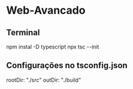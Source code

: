 # Web-Avancado

## Terminal
npm instal -D typescript
npx tsc --init

## Configurações no tsconfig.json
rootDir: "./src"
outDir: "./build"
